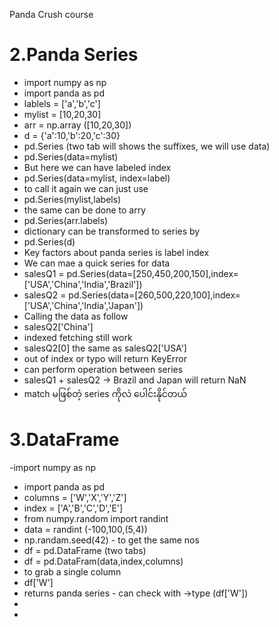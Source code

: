 Panda Crush course
# 2.Panda Series

- import numpy as np
- import panda as pd
- lablels = ['a','b','c']
- mylist = [10,20,30]
- arr = np.array ([10,20,30])
- d = {'a':10,'b':20,'c':30}
- pd.Series (two tab will shows the suffixes, we will use data)
- pd.Series(data=mylist)
- But here we can have labeled index
- pd.Series(data=mylist, index=label)
- to call it again we can just use
- pd.Series(mylist,labels)
- the same can be done to arry
- pd.Series(arr.labels)
- dictionary can be transformed to series by
- pd.Series(d)
- Key factors about panda series is label index
- We can mae a quick series for data
- salesQ1 = pd.Series(data=[250,450,200,150],index=['USA','China','India','Brazil'])
- salesQ2 = pd.Series(data=[260,500,220,100],index=['USA','China','India','Japan'])
- Calling the data as follow
- salesQ2['China']
- indexed fetching still work
- salesQ2[0] the same as salesQ2['USA']
- out of index or typo will return KeyError
- can perform operation between series
- salesQ1 + salesQ2 -> Brazil and Japan will return NaN
- match မဖြစ်တဲ့ series ကိုလဲ ပေါင်းနိုင်တယ်
# 3.DataFrame

-import numpy as np
- import panda as pd
- columns = ['W','X','Y','Z']
- index = ['A','B','C','D','E']
- from numpy.random import randint
- data = randint (-100,100,(5,4))
- np.randam.seed(42) - to get the same nos
- df = pd.DataFrame (two tabs)
- df = pd.DataFram(data,index,columns)
- to grab a single column
- df['W']
- returns panda series - can check with ->type (df['W'])
- 
- 
